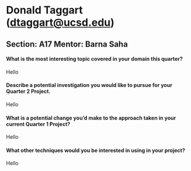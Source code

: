 # Donald Taggart (dtaggart@ucsd.edu)
## Section: A17   Mentor: Barna Saha

#### **What is the most interesting topic covered in your domain this quarter?**
Hello

#### **Describe a potential investigation you would like to pursue for your Quarter 2 Project.**
Hello

#### **What is a potential change you’d make to the approach taken in your current Quarter 1 Project?**
Hello

#### **What other techniques would you be interested in using in your project?**
Hello
